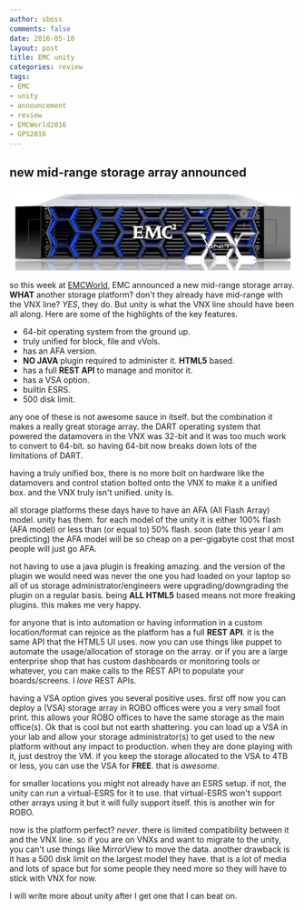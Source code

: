 ```yaml
---
author: sboss
comments: false
date: 2016-05-10
layout: post
title: EMC unity
categories: review
tags:
- EMC
- unity
- announcement
- review
- EMCWorld2016
- GPS2016
---
```


## new mid-range storage array announced

![Unity](/public/img/EMC_Unity_front.png)

so this week at [EMCWorld](http://emcworld.com), EMC announced a new mid-range storage array.  **WHAT** another storage platform?  don't they already have mid-range with the VNX line?  *YES*, they do.  But unity is what the VNX line should have been all along.  Here are some of the highlights of the key features.

* 64-bit operating system from the ground up.
* truly unified for block, file and vVols.
* has an AFA version.
* **NO JAVA** plugin required to administer it.  **HTML5** based.
* has a full **REST API** to manage and monitor it.
* has a VSA option.
* builtin ESRS.
* 500 disk limit.

any one of these is not awesome sauce in itself.  but the combination it makes a really great storage array.  the DART operating system that powered the datamovers in the VNX was 32-bit and it was too much work to convert to 64-bit.  so having 64-bit now breaks down lots of the limitations of DART.

having a truly unified box, there is no more bolt on hardware like the datamovers and control station bolted onto the VNX to make it a unified box.  and the VNX truly isn't unified. unity is.

all storage platforms these days have to have an AFA (All Flash Array) model.  unity has them.  for each model of the unity it is either 100% flash (AFA model) or less than (or equal to) 50% flash.  soon (late this year I am predicting) the AFA model will be so cheap on a per-gigabyte cost that most people will just go AFA.

not having to use a java plugin is freaking amazing.  and the version of the plugin we would need was never the one you had loaded on your laptop so all of us storage administrator/engineers were upgrading/downgrading the plugin on a regular basis.  being **ALL HTML5** based means not more freaking plugins.  this makes me very happy.

for anyone that is into automation or having information in a custom location/format can rejoice as the platform has a full **REST API**.  it is the same API that the HTML5 UI uses.  now you can use things like puppet to automate the usage/allocation of storage on the array.  or if you are a large enterprise shop that has custom dashboards or monitoring tools or whatever, you can make calls to the REST API to populate your boards/screens.  I *love* REST APIs.

having a VSA option gives you several positive uses.  first off now you can deploy a (VSA) storage array in ROBO offices were you a very small foot print.  this allows your ROBO offices to have the same storage as the main office(s).  Ok that is cool but not earth shattering.  you can load up a VSA in your lab and allow your storage administrator(s) to get used to the new platform without any impact to production.  when they are done playing with it, just destroy the VM.  if you keep the storage allocated to the VSA to 4TB or less, you can use the VSA for **FREE**.  that is *awesome*.

for smaller locations you might not already have an ESRS setup.  if not, the unity can run a virtual-ESRS for it to use.  that virtual-ESRS won't support other arrays using it but it will fully support itself.  this is another win for ROBO.

now is the platform perfect? *never*.  there is limited compatibility between it and the VNX line.  so if you are on VNXs and want to migrate to the unity, you can't use things like MirrorView to move the data.  another drawback is it has a 500 disk limit on the largest model they have. that is a lot of media and lots of space but for some people they need more so they will have to stick with VNX for now.

I will write more about unity after I get one that I can beat on.
